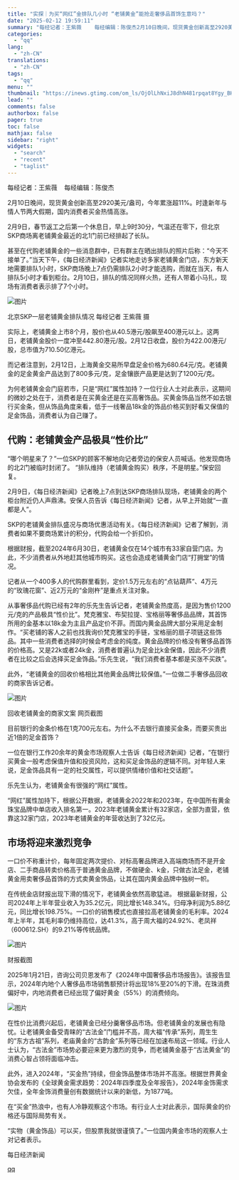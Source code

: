 ```yaml
---
title: "实探｜为买“网红”金排队几小时 “老铺黄金”能抢走奢侈品首饰生意吗？"
date: "2025-02-12 19:59:11"
summary: "每经记者：王紫薇    每经编辑：陈俊杰2月10日晚间，现货黄金创新高至2920美元/盎司，今年累涨..."
categories:
  - "qq"
lang:
  - "zh-CN"
translations:
  - "zh-CN"
tags:
  - "qq"
menu: ""
thumbnail: "https://inews.gtimg.com/om_ls/OjOlLhNxiJ8dhN481rpqat8Ygy_BHuvvTF4CPdyZtmAmQAA_640360/0"
lead: ""
comments: false
authorbox: false
pager: true
toc: false
mathjax: false
sidebar: "right"
widgets:
  - "search"
  - "recent"
  - "taglist"
---
```


每经记者：王紫薇    每经编辑：陈俊杰

2月10日晚间，现货黄金创新高至2920美元/盎司，今年累涨超11%。时逢新年与情人节两大假期，国内消费者买金热情高涨。

2月9日，春节返工之后第一个休息日，早上9时30分，气温还在零下，但北京SKP商场离老铺黄金最近的北1门前已经排起了长队。

甚至在代购老铺黄金的一些消息群中，已有群主在晒出排队的照片后称：“今天不接单了。”当天下午，《每日经济新闻》记者实地走访多家老铺黄金门店，东方新天地需要排队1小时，SKP商场晚上7点仍需排队2小时才能选购，而就在当天，有人排队5小时才看到柜台。2月10日，排队的情况同样火热，还有人带着小马扎，现场有消费者表示排了7个小时。

![图片](https://inews.gtimg.com/om_bt/OKudaWTNkM0QL7KlfnMpmyEKPjOgC7tsBV9752FtaAOfIAA/641)

北京SKP一层老铺黄金排队情况 每经记者 王紫薇 摄

实际上，老铺黄金上市8个月，股价也从40.5港元/股飙至400港元以上。这两日，老铺黄金股价一度冲至442.80港元/股。2月12日收盘，股价为422.00港元/股，总市值为710.50亿港元。

而记者注意到，2月12日，上海黄金交易所早盘足金价格为680.64元/克。老铺黄金的足金黄金产品达到了800多元/克，足金镶嵌产品更是达到了1200元/克。

为何老铺黄金会门庭若市，只是“网红”属性加持？一位行业人士对此表示，这期间的微妙之处在于，消费者是在买黄金还是在买高奢饰品。买黄金饰品当然不如去银行买金条，但从饰品角度来看，低于一线奢品18k金的饰品价格买到好看又保值的足金饰品，消费者认为自己赚了。

代购：老铺黄金产品极具“性价比”
----------------

“哪个明星来了？”一位SKP的顾客不解地向记者旁边的保安人员喊话。他发现商场的北2门被临时封闭了。 “排队维持（老铺黄金购买）秩序，不是明星。”保安回复。

2月9日，《每日经济新闻》记者晚上7点到达SKP商场排队现场，老铺黄金的两个柜台附近仍人声鼎沸。安保人员告诉《每日经济新闻》记者，从早上开始就“一直都是人”。

SKP的老铺黄金排队盛况与商场优惠活动有关。《每日经济新闻》记者了解到，消费者如果不要商场累计的积分，代购会给一个折扣价。

根据财报，截至2024年6月30日，老铺黄金仅在14个城市有33家自营门店。为此，不少消费者从外地赶其他城市购买。这也会造成老铺黄金门店“打拥堂”的情况。

记者从一个400多人的代购群里看到，定价1.5万元左右的“点钻葫芦”、4万元的“玫瑰花窗”、近2万元的“金刚杵”是重点关注对象。

从事奢侈品代购已经有2年的乐先生告诉记者，老铺黄金热度高，是因为售价1200元/克的产品极具“性价比”。梵克雅宝、布契拉提、宝格丽等奢侈品品牌，其首饰所用的金基本以18k金为主且产品定价不菲。而国内黄金品牌大部分采用足金制作。“买老铺的客人之前也找我询价梵克雅宝的手链，宝格丽的扇子项链这些饰品。其中一些消费者选择的时候会考虑金的纯度。黄金品牌的价格没有奢侈品首饰的价格高。又是22k或者24k金，消费者普遍认为足金比k金保值，因此不少消费者在比较之后会选择买足金饰品。”乐先生说，“我们消费者基本都是买涨不买跌”。

此外，“老铺黄金的回收价格相比其他黄金品牌比较保值。”一位做二手奢侈品回收的商家告诉记者。

![图片](https://inews.gtimg.com/om_bt/OnllilCYzPmIAAermBJw_QxIFJVxx6UYS1HR_upwJnUGQAA/641)

回收老铺黄金的商家文案 网页截图

目前银行的金条价格在1克700元左右。为什么不去银行直接买金条，而要买贵出近1倍的足金首饰？

一位在银行工作20余年的黄金市场观察人士告诉《每日经济新闻》记者，“在银行买黄金一般考虑保值升值和投资风险，这和买足金饰品的逻辑不同。对年轻人来说，足金饰品具有一定的社交属性，可以提供情绪价值和社交话题”。

乐先生认为，老铺黄金有很强的“网红”属性。

“网红”属性加持下，根据公开数据，老铺黄金2022年和2023年，在中国所有黄金珠宝品牌中单店收入排名第一。2023年老铺黄金累计有32家店，全部为直营，依靠这32家门店，2023年老铺黄金的年营收达到了32亿元。

市场将迎来激烈竞争
---------

一口价不称重计价，每年固定两次提价、对标高奢品牌进入高端商场而不是开金店、二手商品转卖价格高于普通黄金品牌，不做硬金、k金，只做古法足金，老铺黄金用卖奢侈品首饰的方式卖黄金饰品，让其在国内黄金品牌中独树一帜。

在传统金店财报出现下滑的情况下，老铺黄金依然高歌猛进。 根据最新财报，公司2024年上半年营业收入为35.2亿元，同比增长148.34%。归母净利润为5.88亿元，同比增长198.75%。一口价的销售模式也直接拉高老铺黄金的毛利率。2024年上半年，其毛利率仍维持高位，达41.3%，高于周大福的24.92%、老凤祥（600612.SH）的9.21%等传统品牌。

![图片](https://inews.gtimg.com/om_bt/O4GuV4ZBqVOidvfcj6ZCpSvAi9eph0GcTdvlZ1NffQHMcAA/641)

财报截图

2025年1月21日，咨询公司贝恩发布了《2024年中国奢侈品市场报告》。该报告显示，2024年内地个人奢侈品市场销售额预计将出现18%至20%的下滑。在珠消费偏好中，内地消费者已经出现了偏好黄金（55%）的消费倾向。

![图片](https://inews.gtimg.com/om_bt/OpoObKtGmxaz8K2fMMBoLWPspYyoCIIgNCnV8xNLwiyzwAA/641)

在性价比消费兴起后，老铺黄金已经分羹奢侈品市场。但老铺黄金的发展也有隐忧。让老铺黄金备受青睐的“古法金”门槛并不高，周大福“传承”系列，周生生的“东方古祖”系列，老庙黄金的“古韵金”系列等已经在加速布局这一领域。行业人士认为，“古法金”市场势必要迎来更为激烈的竞争，而老铺黄金基于“古法黄金”的消费心智占领将面临冲击。

此外，进入2024年，“买金热”持续，但金饰品整体市场并不高涨。根据世界黄金协会发布的《全球黄金需求趋势：2024年四季度及全年报告》，2024年金饰需求欠佳，全年金饰消费量创有数据统计以来的新低，为1877吨。

在“买金”热浪中，也有人冷静观察这个市场。有行业人士对此表示，国际黄金的价格还与国际局势有关。

“实物（黄金饰品）可以买，但股票我就很谨慎了。”一位国内黄金市场的观察人士对记者表示。

  

每日经济新闻

[qq](https://new.qq.com/rain/a/20250212A08LZV00)
